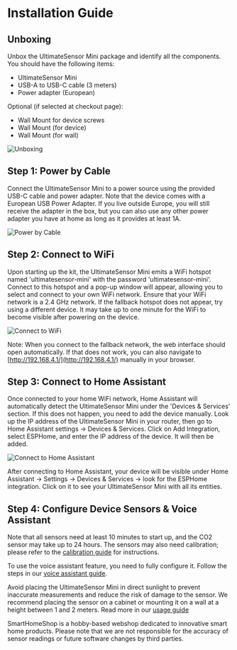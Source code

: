 # Installation Guide

## Unboxing

Unbox the UltimateSensor Mini package and identify all the components. You should have the following items:
- UltimateSensor Mini
- USB-A to USB-C cable (3 meters)
- Power adapter (European)

Optional (if selected at checkout page):
- Wall Mount for device screws
- Wall Mount (for device)
- Wall Mount (for wall)

![Unboxing](/images/ultimatesensor-mini/unboxing.png)

## Step 1: Power by Cable

Connect the UltimateSensor Mini to a power source using the provided USB-C cable and power adapter. Note that the device comes with a European USB Power Adapter. If you live outside Europe, you will still receive the adapter in the box, but you can also use any other power adapter you have at home as long as it provides at least 1A.

![Power by Cable](/images/ultimatesensor-mini/power-by-cable.png)

## Step 2: Connect to WiFi

Upon starting up the kit, the UltimateSensor Mini emits a WiFi hotspot named 'ultimatesensor-mini' with the password 'ultimatesensor-mini'. Connect to this hotspot and a pop-up window will appear, allowing you to select and connect to your own WiFi network. Ensure that your WiFi network is a 2.4 GHz network. If the fallback hotspot does not appear, try using a different device. It may take up to one minute for the WiFi to become visible after powering on the device.

![Connect to WiFi](/images/ultimatesensor-mini/connect-wifi.png)

Note: When you connect to the fallback network, the web interface should open automatically. If that does not work, you can also navigate to [http://192.168.4.1/](http://192.168.4.1/) manually in your browser.

## Step 3: Connect to Home Assistant

Once connected to your home WiFi network, Home Assistant will automatically detect the UltimateSensor Mini under the 'Devices & Services' section. If this does not happen, you need to add the device manually. Look up the IP address of the UltimateSensor Mini in your router, then go to Home Assistant settings -> Devices & Services. Click on Add Integration, select ESPHome, and enter the IP address of the device. It will then be added.

![Connect to Home Assistant](/images/ultimatesensor-mini/connect-ha.png)

After connecting to Home Assistant, your device will be visible under Home Assistant -> Settings -> Devices & Services -> look for the ESPHome integration. Click on it to see your UltimateSensor Mini with all its entities.

## Step 4: Configure Device Sensors & Voice Assistant

Note that all sensors need at least 10 minutes to start up, and the CO2 sensor may take up to 24 hours. The sensors may also need calibration; please refer to the [calibration guide](calibration) for instructions.

To use the voice assistant feature, you need to fully configure it. Follow the steps in our [voice assistant guide](voice-assistant).

Avoid placing the UltimateSensor Mini in direct sunlight to prevent inaccurate measurements and reduce the risk of damage to the sensor. We recommend placing the sensor on a cabinet or mounting it on a wall at a height between 1 and 2 meters. Read more in our [usage guide](usage)

SmartHomeShop is a hobby-based webshop dedicated to innovative smart home products. Please note that we are not responsible for the accuracy of sensor readings or future software changes by third parties.